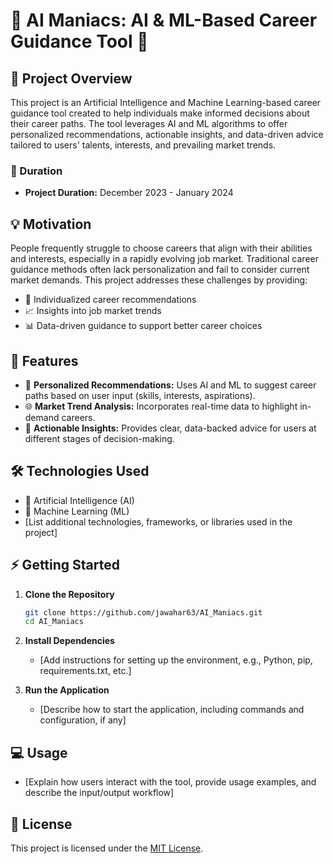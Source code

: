 # 🤖 AI Maniacs: AI & ML-Based Career Guidance Tool 🎯

## 📝 Project Overview

This project is an Artificial Intelligence and Machine Learning-based career guidance tool created to help individuals make informed decisions about their career paths. The tool leverages AI and ML algorithms to offer personalized recommendations, actionable insights, and data-driven advice tailored to users' talents, interests, and prevailing market trends.

### 📅 Duration

- **Project Duration:** December 2023 - January 2024

## 💡 Motivation

People frequently struggle to choose careers that align with their abilities and interests, especially in a rapidly evolving job market. Traditional career guidance methods often lack personalization and fail to consider current market demands. This project addresses these challenges by providing:

- 👤 Individualized career recommendations
- 📈 Insights into job market trends
- 📊 Data-driven guidance to support better career choices

## 🚀 Features

- 🧠 **Personalized Recommendations:** Uses AI and ML to suggest career paths based on user input (skills, interests, aspirations).
- 🌐 **Market Trend Analysis:** Incorporates real-time data to highlight in-demand careers.
- 💬 **Actionable Insights:** Provides clear, data-backed advice for users at different stages of decision-making.

## 🛠️ Technologies Used

- 🤖 Artificial Intelligence (AI)
- 🧮 Machine Learning (ML)
- [List additional technologies, frameworks, or libraries used in the project]

## ⚡ Getting Started

1. **Clone the Repository**
   ```bash
   git clone https://github.com/jawahar63/AI_Maniacs.git
   cd AI_Maniacs
   ```

2. **Install Dependencies**
   - [Add instructions for setting up the environment, e.g., Python, pip, requirements.txt, etc.]

3. **Run the Application**
   - [Describe how to start the application, including commands and configuration, if any]

## 💻 Usage

- [Explain how users interact with the tool, provide usage examples, and describe the input/output workflow]

## 📄 License

This project is licensed under the [MIT License](LICENSE).
